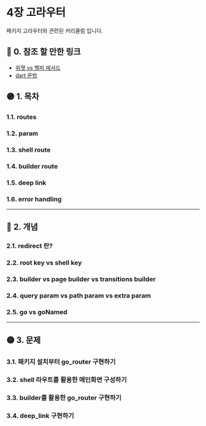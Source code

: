 # 4장 고라우터

패키지 고라우터와 관련된 커리큘럼 입니다.

## 🔴 0. 참조 할 만한 링크

- [위젯 vs 헬퍼 메서드](https://www.youtube.com/watch?v=IOyq-eTRhvo)
- [dart 문법](https://gaudy-tulip-a0f.notion.site/2023-DART-9cb08f251e4a4f18b7d2abe66a943c17?pvs=4)

## 🟣 1. 목차

### 1.1. routes

### 1.2. param

### 1.3. shell route

### 1.4. builder route

### 1.5. deep link

### 1.6. error handling

***

## 🔵 2. 개념

### 2.1. redirect 란?

### 2.2. root key vs shell key

### 2.3. builder vs page builder vs transitions builder

### 2.4. query param vs path param vs extra param

### 2.5. go vs goNamed

***

## 🟡 3. 문제

### 3.1. 패키지 설치부터 go_router 구현하기

### 3.2. shell 라우트를 활용한 메인화면 구성하기

### 3.3. builder를 활용한 go_router 구현하기

### 3.4. deep_link 구현하기
